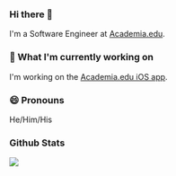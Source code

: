 ### Hi there 👋
I'm a Software Engineer at [Academia.edu](https://www.academia.edu/).

### 🔭 What I'm currently working on
I'm working on the [Academia.edu iOS app](https://apps.apple.com/us/app/academia-edu/id1385234213).

### 😄 Pronouns
He/Him/His

### Github Stats
<a href="https://github.com/anuraghazra/github-readme-stats">
  <img align="center" src="https://github-readme-stats.vercel.app/api?username=Richard-Gist&show_icons=true&theme=radical&count_private=true" />
</a>
<!-- <a href="https://github.com/anuraghazra/convoychat">
  <img align="center" src="https://github-readme-stats.vercel.app/api/top-langs?username=Richard-Gist&layout=compact&theme=radical" />
</a> -->

<!--
**Richard-Gist/Richard-Gist** is a ✨ _special_ ✨ repository because its `README.md` (this file) appears on your GitHub profile.

Here are some ideas to get you started:

- 🔭 I’m currently working on ...
- 🌱 I’m currently learning ...
- 👯 I’m looking to collaborate on ...
- 🤔 I’m looking for help with ...
- 💬 Ask me about ...
- 📫 How to reach me: ...
- 😄 Pronouns: ...
- ⚡ Fun fact: ...
-->
